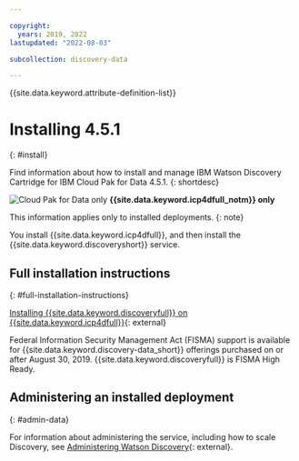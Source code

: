 ```yaml
---

copyright:
  years: 2019, 2022
lastupdated: "2022-08-03"

subcollection: discovery-data

---
```


{{site.data.keyword.attribute-definition-list}}

# Installing 4.5.1
{: #install}

Find information about how to install and manage IBM Watson Discovery Cartridge for IBM Cloud Pak for Data 4.5.1.
{: shortdesc}

![Cloud Pak for Data only](images/desktop.png) **{{site.data.keyword.icp4dfull_notm}} only**

This information applies only to installed deployments.
{: note}

You install {{site.data.keyword.icp4dfull}}, and then install the {{site.data.keyword.discoveryshort}} service.

## Full installation instructions
{: #full-installation-instructions}

[Installing {{site.data.keyword.discoveryfull}} on {{site.data.keyword.icp4dfull}}](https://www.ibm.com/docs/SSQNUZ_4.5.x/svc-discovery/discovery-install-overview.html){: external}

Federal Information Security Management Act (FISMA) support is available for {{site.data.keyword.discovery-data_short}} offerings purchased on or after August 30, 2019. {{site.data.keyword.discoveryfull}} is FISMA High Ready.

## Administering an installed deployment
{: #admin-data}

For information about administering the service, including how to scale Discovery, see [Administering Watson Discovery](https://www.ibm.com/docs/SSQNUZ_4.5.x/svc-discovery/discovery-admin.html){: external}.
